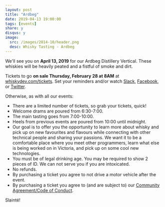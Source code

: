 ```yaml
---
layout: post
title: "Ardbeg"
date: 2019-04-13 19:00:00
tags: [events]
share: y
disqus: y
image:
  src: /images/2014-10/header.png
  desc: Whisky Tasting - Ardbeg
---
```


We'll see you on **April 13, 2019** for our Ardbeg Distillery Vertical. These whiskies will be heavily peated and a fistful of smoke and dirt.

Tickets to go **on sale Thursday, February 28 at 8AM** at [whiskydev.com/tickets][1]. Set your reminders and/or watch [Slack][4], [Facebook][5], or [Twitter][6].

Otherwise, as with all our events:

- There are a limited number of tickets, so grab your tickets, quick!
- Welcome drams are poured from 6:30-7:00.
- The main tasting goes from 7:00-10:00.
- Heels from previous events are poured from 10:00 until midnight.
- Our goal is to offer you the opportunity to learn more about whisky and pick up on new favourites and flavours while connecting with other technical people and sharing your passions. We want it to be a comfortable place where you meet other programmers, learn what else is being worked on in Victoria, and pick up on some cool new technologies.
- You must be of legal drinking age. You may be required to show 2 pieces of ID. We can not serve you if you are intoxicated.
- No refunds.
- By purchasing a ticket you agree to not drive a motor vehicle after the event.
- By purchasing a ticket you agree to (and are subject to) our <a href="https://github.com/WhiskyDev/whiskydev.github.io/blob/master/CODE_OF_CONDUCT.md">Community Agreement/Code of Conduct</a>.

Slainté!

[1]: /tickets/
[3]: /subscribe/
[4]: https://whiskydev.slack.com/messages/general/
[5]: http://facebook.com/whiskydev
[6]: http://twitter.com/whiskydev

